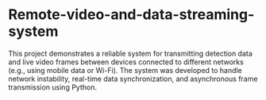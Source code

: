 # Remote-video-and-data-streaming-system
This project demonstrates a reliable system for transmitting detection data and live video frames between devices connected to different networks (e.g., using mobile data or Wi-Fi).    The system was developed to handle network instability, real-time data synchronization, and asynchronous frame transmission using Python. 
